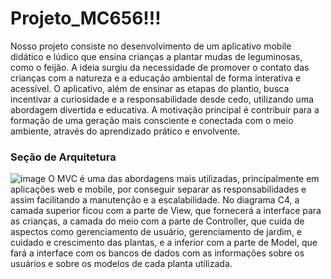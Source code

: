 # Projeto_MC656!!!
Nosso projeto consiste no desenvolvimento de um aplicativo mobile didático e lúdico que ensina crianças a plantar mudas de leguminosas, como o feijão. A ideia surgiu da necessidade de promover o contato das crianças com a natureza e a educação ambiental de forma interativa e acessível. O aplicativo, além de ensinar as etapas do plantio, busca incentivar a curiosidade e a responsabilidade desde cedo, utilizando uma abordagem divertida e educativa. A motivação principal é contribuir para a formação de uma geração mais consciente e conectada com o meio ambiente, através do aprendizado prático e envolvente.

### Seção de Arquitetura
![image](https://github.com/user-attachments/assets/e47ea121-3cc4-46e9-9db0-651b38638a23)
O MVC é uma das abordagens mais utilizadas, principalmente em aplicações web e mobile, por conseguir separar as responsabilidades e assim facilitando a manutenção e a escalabilidade.
No diagrama C4, a camada superior ficou com a parte de View, que fornecerá a interface para as crianças, a camada do meio com a parte de Controller, que cuida de aspectos como gerenciamento de usuário, gerenciamento de jardim, e cuidado e crescimento das plantas, e a inferior com a parte de Model, que fará a interface com os bancos de dados com as informações sobre os usuários e sobre os modelos de cada planta utilizada.
